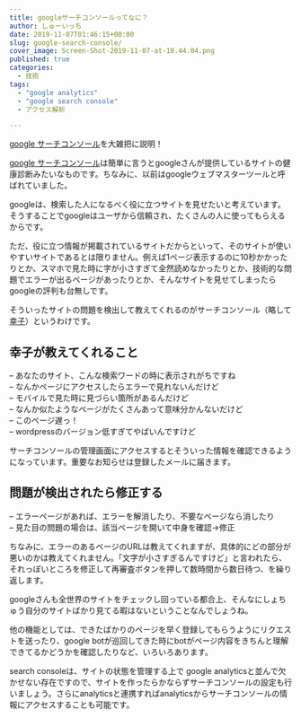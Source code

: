 ```yaml
---
title: googleサーチコンソールってなに？
author: しゅーいっち
date: 2019-11-07T01:46:15+00:00
slug: google-search-console/
cover_image: Screen-Shot-2019-11-07-at-10.44.04.png
published: true
categories:
  - 技術
tags:
  - "google analytics"
  - "google search console"
  - アクセス解析

---
```

[google サーチコンソール][1]を大雑把に説明！

[google サーチコンソール][1]は簡単に言うとgoogleさんが提供しているサイトの健康診断みたいなものです。ちなみに、以前はgoogleウェブマスターツールと呼ばれていました。

googleは、検索した人になるべく役に立つサイトを見せたいと考えています。そうすることでgoogleはユーザから信頼され、たくさんの人に使ってもらえるからです。

ただ、役に立つ情報が掲載されているサイトだからといって、そのサイトが使いやすいサイトであるとは限りません。例えば1ページ表示するのに10秒かかったりとか、スマホで見た時に字が小さすぎて全然読めなかったりとか、技術的な問題でエラーが出るページがあったりとか、そんなサイトを見せてしまったらgoogleの評判も台無しです。

そういったサイトの問題を検出して教えてくれるのがサーチコンソール（略して[幸子][2]）というわけです。

## 幸子が教えてくれること

&#8211; あなたのサイト、こんな検索ワードの時に表示されがちですね  
&#8211; なんかページにアクセスしたらエラーで見れないんだけど  
&#8211; モバイルで見た時に見づらい箇所があるんだけど  
&#8211; なんか似たようなページがたくさんあって意味分かんないだけど  
&#8211; このページ遅っ！  
&#8211; wordpressのバージョン低すぎてやばいんですけど

サーチコンソールの管理画面にアクセスするとそういった情報を確認できるようになっています。重要なお知らせは登録したメールに届きます。

## 問題が検出されたら修正する

&#8211; エラーページがあれば、エラーを解消したり、不要なページなら消したり  
&#8211; 見た目の問題の場合は、該当ページを開いて中身を確認→修正

ちなみに、エラーのあるページのURLは教えてくれますが、具体的にどの部分が悪いのかは教えてくれません。「文字が小さすぎるんですけど」と言われたら、それっぽいところを修正して再審査ボタンを押して数時間から数日待つ、を繰り返します。

googleさんも全世界のサイトをチェックし回っている都合上、そんなにしょちゅう自分のサイトばかり見てる暇はないということなんでしょうね。

他の機能としては、できたばかりのページを早く登録してもらうようにリクエストを送ったり、google botが巡回してきた時にbotがページ内容をきちんと理解できてるかどうかを確認したりなど、いろいろあります。

search consoleは、サイトの状態を管理する上で google analyticsと並んで欠かせない存在ですので、サイトを作ったらかならずサーチコンソールの設定も行いましょう。さらにanalyticsと連携すればanalyticsからサーチコンソールの情報にアクセスすることも可能です。

 [1]: https://search.google.com/search-console
 [2]: https://twitter.com/tsuj/status/601008432297062400?ref_src=twsrc%5Etfw%7Ctwcamp%5Etweetembed%7Ctwterm%5E601008432297062400&ref_url=http%3A%2F%2Fhidenablog.hatenablog.com%2Fentry%2F2017%2F07%2F27%2F120008